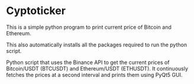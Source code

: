# Cyptoticker

This is a simple python program to print current price of Bitcoin and Ethereum.

This also automatically installs all the packages required to run the python script.

Python script that uses the Binance API to get the current prices of Bitcoin/USDT (BTCUSDT) and Ethereum/USDT (ETHUSDT). It continuously fetches the prices at a second interval and prints them using PyQt5 GUI.
